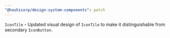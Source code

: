 ```yaml
---
"@hashicorp/design-system-components": patch
---
```


`IconTile` - Updated visual design of `IconTile` to make it distinguishable from secondary `IconButton`.
